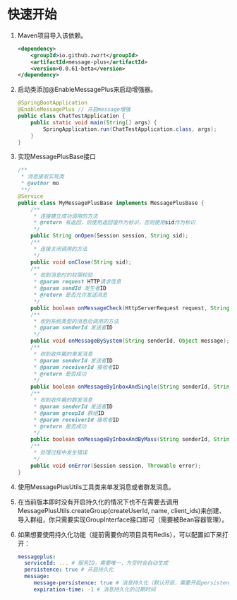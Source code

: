 # 快速开始

1. Maven项目导入该依赖。

   ```xml
   <dependency>
       <groupId>io.github.zwzrt</groupId>
       <artifactId>message-plus</artifactId>
       <version>0.0.61-beta</version>
   </dependency>
   ```

2. 启动类添加@EnableMessagePlus来启动增强器。

   ```java
   @SpringBootApplication
   @EnableMessagePlus // 开启message增强
   public class ChatTestApplication {
       public static void main(String[] args) {
           SpringApplication.run(ChatTestApplication.class, args);
       }
   }
   ```

3. 实现MessagePlusBase接口

   ```java
   /**
    * 消息接收实现类
    * @author mo
    **/
   @Service
   public class MyMessagePlusBase implements MessagePlusBase {
       /**
        * 连接建立成功调用的方法
        * @return 有返回，则使用返回值作为标识，否则使用sid作为标识
        */
       public String onOpen(Session session, String sid);
       /**
        * 连接关闭调用的方法
        */
       public void onClose(String sid);
       /**
        * 收到消息时的权限校验
        * @param request HTTP请求信息
        * @param sendId 发生者ID
        * @return 是否允许发送消息
        */
       public boolean onMessageCheck(HttpServerRequest request, String sendId);
       /**
        * 收到系统类型的消息后调用的方法
        * @param senderId 发送者ID
        */
       public void onMessageBySystem(String senderId, Object message);
       /**
        * 收到收件箱的单发消息
        * @param senderId 发送者ID
        * @param receiverId 接收者ID
        * @return 是否成功
        */
       public boolean onMessageByInboxAndSingle(String senderId, String receiverId, Object message);
       /**
        * 收到收件箱的群发消息
        * @param senderId 发送者ID
        * @param groupId 群组ID
        * @param receiverId 接收者ID
        * @return 是否成功
        */
       public boolean onMessageByInboxAndByMass(String senderId, String groupId, String receiverId, Object message);
       /**
        * 处理过程中发生错误
        */
       public void onError(Session session, Throwable error);
   }
   ```

4. 使用MessagePlusUtils工具类来单发消息或者群发消息。

5. 在当前版本即时没有开启持久化的情况下也不在需要去调用MessagePlusUtils.createGroup(createUserId,  name,  client_ids)来创建、导入群组，你只需要实现GroupInterface接口即可（需要被Bean容器管理）。

6. 如果想要使用持久化功能（提前需要你的项目具有Redis），可以配置如下来打开：

   ```yml
   messageplus:
     serviceId: ... # 服务ID，需要唯一，为空时会自动生成
     persistence: true # 开启持久化
     message:
     	message-persistence: true # 消息持久化（默认开启，需要开启persistence才可以生效）
     	expiration-time: -1 # 消息持久化的过期时间
   ```
